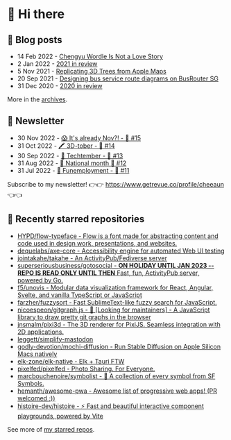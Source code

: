 # 👋 Hi there

## 📝 Blog posts

<!-- feed start -->
- 14 Feb 2022 - [Chengyu Wordle Is Not a Love Story](https://cheeaun.com/blog/2022/02/chengyu-wordle-is-not-a-love-story/)
- 2 Jan 2022 - [2021 in review](https://cheeaun.com/blog/2022/01/2021-in-review/)
- 5 Nov 2021 - [Replicating 3D Trees from Apple Maps](https://cheeaun.com/blog/2021/11/replicating-3d-trees-apple-maps/)
- 20 Sep 2021 - [Designing bus service route diagrams on BusRouter SG](https://cheeaun.com/blog/2021/09/bus-service-route-diagrams-busrouter-sg/)
- 31 Dec 2020 - [2020 in review](https://cheeaun.com/blog/2020/12/2020-in-review/)
<!-- feed end -->

More in the [archives](https://cheeaun.com/blog/archives/).

## 📰 Newsletter

<!-- newsletter start -->
- 30 Nov 2022 - [😱 It's already Nov?! - 🥫 #15](https://www.getrevue.co/profile/cheeaun/issues/it-s-already-nov-15-1433832)
- 31 Oct 2022 - [🖍️ 3D-tober - 🥫 #14](https://www.getrevue.co/profile/cheeaun/issues/3d-tober-14-1385284)
- 30 Sep 2022 - [🍎 Techtember - 🥫 #13](https://www.getrevue.co/profile/cheeaun/issues/techtember-13-1335515)
- 31 Aug 2022 - [🎏 National month 🥫 #12](https://www.getrevue.co/profile/cheeaun/issues/national-month-12-1289556)
- 31 Jul 2022 - [🕺 Funemployment - 🥫 #11](https://www.getrevue.co/profile/cheeaun/issues/funemployment-11-1247643)
<!-- newsletter end -->

Subscribe to my newsletter! 👉👉 https://www.getrevue.co/profile/cheeaun 👈👈

## 🌟 Recently starred repositories

<!-- starred repos start -->
- [HYPD/flow-typeface - Flow is a font made for abstracting content and code used in design work, presentations, and websites.](https://github.com/HYPD/flow-typeface)
- [dequelabs/axe-core - Accessibility engine for automated Web UI testing](https://github.com/dequelabs/axe-core)
- [jointakahe/takahe - An ActivityPub/Fediverse server](https://github.com/jointakahe/takahe)
- [superseriousbusiness/gotosocial - **ON HOLIDAY UNTIL JAN 2023 -- REPO IS READ ONLY UNTIL THEN** Fast, fun, ActivityPub server, powered by Go.](https://github.com/superseriousbusiness/gotosocial)
- [f5/unovis - Modular data visualization framework for React, Angular, Svelte, and vanilla TypeScript or JavaScript](https://github.com/f5/unovis)
- [farzher/fuzzysort - Fast SublimeText-like fuzzy search for JavaScript.](https://github.com/farzher/fuzzysort)
- [nicoespeon/gitgraph.js - 👋 [Looking for maintainers] - A JavaScript library to draw pretty git graphs in the browser](https://github.com/nicoespeon/gitgraph.js)
- [jnsmalm/pixi3d - The 3D renderer for PixiJS. Seamless integration with 2D applications.](https://github.com/jnsmalm/pixi3d)
- [leggett/simplify-mastodon](https://github.com/leggett/simplify-mastodon)
- [godly-devotion/mochi-diffusion - Run Stable Diffusion on Apple Silicon Macs natively](https://github.com/godly-devotion/mochi-diffusion)
- [elk-zone/elk-native - Elk + Tauri FTW](https://github.com/elk-zone/elk-native)
- [pixelfed/pixelfed - Photo Sharing. For Everyone.](https://github.com/pixelfed/pixelfed)
- [marcbouchenoire/symbolist - 🔣 A collection of every symbol from SF Symbols.](https://github.com/marcbouchenoire/symbolist)
- [hemanth/awesome-pwa - Awesome list of progressive web apps! (PR welcomed ;))](https://github.com/hemanth/awesome-pwa)
- [histoire-dev/histoire - ⚡ Fast and beautiful interactive component playgrounds, powered by Vite ](https://github.com/histoire-dev/histoire)
<!-- starred repos end -->

See more of [my starred repos](https://github.com/stars/cheeaun/).